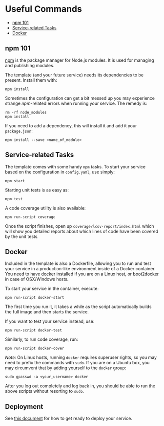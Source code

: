 # Useful Commands

- [npm 101](#npm-101)
- [Service-related Tasks](#service-related-tasks)
- [Docker](#docker)

## npm 101

[npm](https://www.npmjs.com/) is the package manager for Node.js modules. It is
used for managing and publishing modules.

The template (and your future service) needs its dependencies to be present.
Install them with:

```
npm install
```

Sometimes the configuration can get a bit messed up you may experience strange
*npm*-related errors when running your service. The remedy is:

```
rm -rf node_modules
npm install
```

If you need to add a dependency, this will install it and add it your
`package.json`:

```
npm install --save <name_of_module>
```

## Service-related Tasks

The template comes with some handy `npm` tasks. To start your service based on
the configuration in `config.yaml`, use simply:

```
npm start
```

Starting unit tests is as easy as:

```
npm test
```

A code coverage utility is also available:

```
npm run-script coverage
```

Once the script finishes, open up `coverage/lcov-report/index.html` which will
show you detailed reports about which lines of code have been covered by the
unit tests.

## Docker

Included in the template is also a Dockerfile, allowing you to run and test your
service in a production-like environment inside of a Docker container. You need
to have [docker](https://www.docker.com/) installed if you are on a Linux host,
or [boot2docker](http://boot2docker.io/) in case of OSX/Windows hosts.

To start your service in the container, execute:

```
npm run-script docker-start
```

The first time you run it, it takes a while as the script automatically builds
the full image and then starts the service.

If you want to test your service instead, use:

```
npm run-script docker-test
```

Similarly, to run code coverage, run:

```
npm run-script docker-cover
```

*Note:* On Linux hosts, running `docker` requires superuser rights, so you may
need to prefix the commands with `sudo`. If you are on a Ubuntu box, you may
circumvent that by adding yourself to the `docker` group:

```
sudo gpasswd -a <your_username> docker
```

After you log out completely and log back in, you should be able to run the
above scripts without resorting to `sudo`.

## Deployment

See [this document](deployment.md) for how to get ready to deploy your service.

